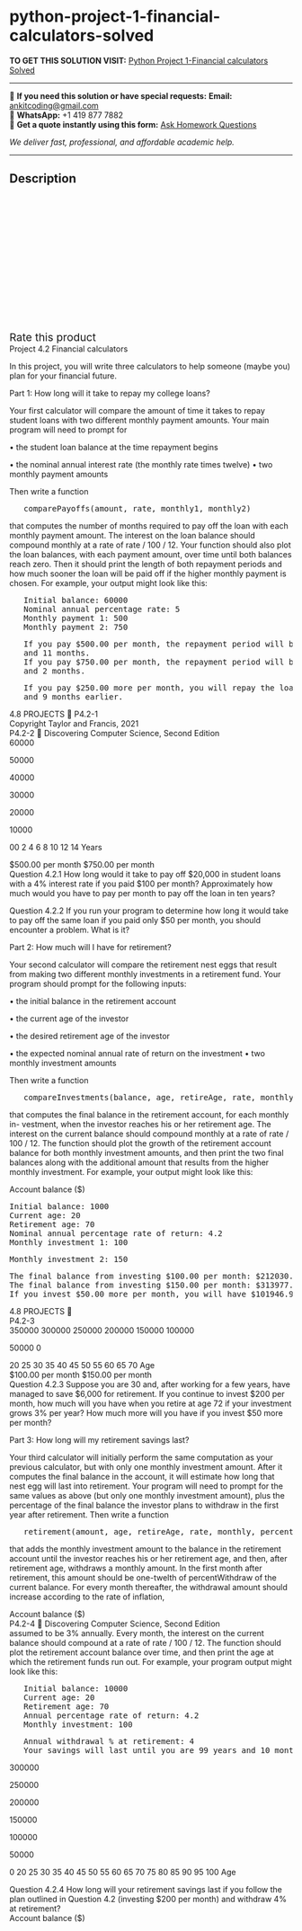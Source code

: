 # python-project-1-financial-calculators-solved
**TO GET THIS SOLUTION VISIT:** [Python Project 1-Financial calculators Solved](https://www.ankitcodinghub.com/product/python-project-1-financial-calculators-solved/)


---

📩 **If you need this solution or have special requests:** **Email:** ankitcoding@gmail.com  
📱 **WhatsApp:** +1 419 877 7882  
📄 **Get a quote instantly using this form:** [Ask Homework Questions](https://www.ankitcodinghub.com/services/ask-homework-questions/)

*We deliver fast, professional, and affordable academic help.*

---

<h2>Description</h2>



<div class="kk-star-ratings kksr-auto kksr-align-center kksr-valign-top" data-payload="{&quot;align&quot;:&quot;center&quot;,&quot;id&quot;:&quot;94237&quot;,&quot;slug&quot;:&quot;default&quot;,&quot;valign&quot;:&quot;top&quot;,&quot;ignore&quot;:&quot;&quot;,&quot;reference&quot;:&quot;auto&quot;,&quot;class&quot;:&quot;&quot;,&quot;count&quot;:&quot;0&quot;,&quot;legendonly&quot;:&quot;&quot;,&quot;readonly&quot;:&quot;&quot;,&quot;score&quot;:&quot;0&quot;,&quot;starsonly&quot;:&quot;&quot;,&quot;best&quot;:&quot;5&quot;,&quot;gap&quot;:&quot;4&quot;,&quot;greet&quot;:&quot;Rate this product&quot;,&quot;legend&quot;:&quot;0\/5 - (0 votes)&quot;,&quot;size&quot;:&quot;24&quot;,&quot;title&quot;:&quot;Python Project 1-Financial calculators Solved&quot;,&quot;width&quot;:&quot;0&quot;,&quot;_legend&quot;:&quot;{score}\/{best} - ({count} {votes})&quot;,&quot;font_factor&quot;:&quot;1.25&quot;}">

<div class="kksr-stars">

<div class="kksr-stars-inactive">
            <div class="kksr-star" data-star="1" style="padding-right: 4px">


<div class="kksr-icon" style="width: 24px; height: 24px;"></div>
        </div>
            <div class="kksr-star" data-star="2" style="padding-right: 4px">


<div class="kksr-icon" style="width: 24px; height: 24px;"></div>
        </div>
            <div class="kksr-star" data-star="3" style="padding-right: 4px">


<div class="kksr-icon" style="width: 24px; height: 24px;"></div>
        </div>
            <div class="kksr-star" data-star="4" style="padding-right: 4px">


<div class="kksr-icon" style="width: 24px; height: 24px;"></div>
        </div>
            <div class="kksr-star" data-star="5" style="padding-right: 4px">


<div class="kksr-icon" style="width: 24px; height: 24px;"></div>
        </div>
    </div>

<div class="kksr-stars-active" style="width: 0px;">
            <div class="kksr-star" style="padding-right: 4px">


<div class="kksr-icon" style="width: 24px; height: 24px;"></div>
        </div>
            <div class="kksr-star" style="padding-right: 4px">


<div class="kksr-icon" style="width: 24px; height: 24px;"></div>
        </div>
            <div class="kksr-star" style="padding-right: 4px">


<div class="kksr-icon" style="width: 24px; height: 24px;"></div>
        </div>
            <div class="kksr-star" style="padding-right: 4px">


<div class="kksr-icon" style="width: 24px; height: 24px;"></div>
        </div>
            <div class="kksr-star" style="padding-right: 4px">


<div class="kksr-icon" style="width: 24px; height: 24px;"></div>
        </div>
    </div>
</div>


<div class="kksr-legend" style="font-size: 19.2px;">
            <span class="kksr-muted">Rate this product</span>
    </div>
    </div>
<div class="page" title="Page 1">
<div class="layoutArea">
<div class="column">
Project 4.2 Financial calculators

In this project, you will write three calculators to help someone (maybe you) plan for your financial future.

Part 1: How long will it take to repay my college loans?

Your first calculator will compare the amount of time it takes to repay student loans with two different monthly payment amounts. Your main program will need to prompt for

• the student loan balance at the time repayment begins

• the nominal annual interest rate (the monthly rate times twelve) • two monthly payment amounts

Then write a function

<pre>   comparePayoffs(amount, rate, monthly1, monthly2)
</pre>
that computes the number of months required to pay off the loan with each monthly payment amount. The interest on the loan balance should compound monthly at a rate of rate / 100 / 12. Your function should also plot the loan balances, with each payment amount, over time until both balances reach zero. Then it should print the length of both repayment periods and how much sooner the loan will be paid off if the higher monthly payment is chosen. For example, your output might look like this:

<pre>   Initial balance: 60000
   Nominal annual percentage rate: 5
   Monthly payment 1: 500
   Monthly payment 2: 750
</pre>
<pre>   If you pay $500.00 per month, the repayment period will be 13 years
   and 11 months.
   If you pay $750.00 per month, the repayment period will be 8 years
   and 2 months.
</pre>
<pre>   If you pay $250.00 more per month, you will repay the loan 5 years
   and 9 months earlier.
</pre>
</div>
</div>
<div class="layoutArea">
<div class="column">
4.8 PROJECTS 􏰑 P4.2-1

</div>
</div>
<div class="layoutArea">
<div class="column">
Copyright Taylor and Francis, 2021

</div>
</div>
</div>
<div class="page" title="Page 2">
<div class="section">
<div class="layoutArea">
<div class="column">
P4.2-2 􏰑 Discovering Computer Science, Second Edition

</div>
</div>
<div class="section">
<div class="layoutArea">
<div class="column">
60000

50000

40000

30000

20000

10000

00 2 4 6 8 10 12 14 Years

</div>
</div>
<div class="section">
<div class="layoutArea">
<div class="column">
$500.00 per month $750.00 per month

</div>
</div>
</div>
</div>
<div class="layoutArea">
<div class="column">
Question 4.2.1 How long would it take to pay off $20,000 in student loans with a 4% interest rate if you paid $100 per month? Approximately how much would you have to pay per month to pay off the loan in ten years?

Question 4.2.2 If you run your program to determine how long it would take to pay off the same loan if you paid only $50 per month, you should encounter a problem. What is it?

Part 2: How much will I have for retirement?

Your second calculator will compare the retirement nest eggs that result from making two different monthly investments in a retirement fund. Your program should prompt for the following inputs:

• the initial balance in the retirement account

• the current age of the investor

• the desired retirement age of the investor

• the expected nominal annual rate of return on the investment • two monthly investment amounts

Then write a function

<pre>   compareInvestments(balance, age, retireAge, rate, monthly1, monthly2)
</pre>
that computes the final balance in the retirement account, for each monthly in- vestment, when the investor reaches his or her retirement age. The interest on the current balance should compound monthly at a rate of rate / 100 / 12. The function should plot the growth of the retirement account balance for both monthly investment amounts, and then print the two final balances along with the additional amount that results from the higher monthly investment. For example, your output might look like this:

</div>
</div>
</div>
<div class="section">
<div class="layoutArea">
<div class="column">
Account balance ($)

</div>
</div>
</div>
</div>
<div class="page" title="Page 3">
<div class="section">
<div class="layoutArea">
<div class="column">
<pre>Initial balance: 1000
Current age: 20
Retirement age: 70
Nominal annual percentage rate of return: 4.2
Monthly investment 1: 100
</pre>
<pre>Monthly investment 2: 150
</pre>
<pre>The final balance from investing $100.00 per month: $212030.11.
The final balance from investing $150.00 per month: $313977.02.
If you invest $50.00 more per month, you will have $101946.91 more at retirement.
</pre>
</div>
</div>
<div class="layoutArea">
<div class="column">
4.8 PROJECTS 􏰑

</div>
<div class="column">
P4.2-3

</div>
</div>
<div class="section">
<div class="layoutArea">
<div class="column">
350000 300000 250000 200000 150000 100000

50000 0

</div>
<div class="column">
20 25 30 35 40 45 50 55 60 65 70 Age

</div>
</div>
<div class="section">
<div class="layoutArea">
<div class="column">
$100.00 per month $150.00 per month

</div>
</div>
</div>
</div>
<div class="layoutArea">
<div class="column">
Question 4.2.3 Suppose you are 30 and, after working for a few years, have managed to save $6,000 for retirement. If you continue to invest $200 per month, how much will you have when you retire at age 72 if your investment grows 3% per year? How much more will you have if you invest $50 more per month?

Part 3: How long will my retirement savings last?

Your third calculator will initially perform the same computation as your previous calculator, but with only one monthly investment amount. After it computes the final balance in the account, it will estimate how long that nest egg will last into retirement. Your program will need to prompt for the same values as above (but only one monthly investment amount), plus the percentage of the final balance the investor plans to withdraw in the first year after retirement. Then write a function

<pre>   retirement(amount, age, retireAge, rate, monthly, percentWithdraw)
</pre>
that adds the monthly investment amount to the balance in the retirement account until the investor reaches his or her retirement age, and then, after retirement age, withdraws a monthly amount. In the first month after retirement, this amount should be one-twelth of percentWithdraw of the current balance. For every month thereafter, the withdrawal amount should increase according to the rate of inflation,

</div>
</div>
</div>
<div class="section">
<div class="layoutArea">
<div class="column">
Account balance ($)

</div>
</div>
</div>
</div>
<div class="page" title="Page 4">
<div class="section">
<div class="layoutArea">
<div class="column">
P4.2-4 􏰑 Discovering Computer Science, Second Edition

</div>
</div>
<div class="layoutArea">
<div class="column">
assumed to be 3% annually. Every month, the interest on the current balance should compound at a rate of rate / 100 / 12. The function should plot the retirement account balance over time, and then print the age at which the retirement funds run out. For example, your program output might look like this:

<pre>   Initial balance: 10000
   Current age: 20
   Retirement age: 70
   Annual percentage rate of return: 4.2
   Monthly investment: 100
</pre>
<pre>   Annual withdrawal % at retirement: 4
   Your savings will last until you are 99 years and 10 months old.
</pre>
</div>
</div>
<div class="section">
<div class="layoutArea">
<div class="column">
300000

250000

200000

150000

100000

50000

0 20 25 30 35 40 45 50 55 60 65 70 75 80 85 90 95 100 Age

</div>
</div>
</div>
<div class="layoutArea">
<div class="column">
Question 4.2.4 How long will your retirement savings last if you follow the plan outlined in Question 4.2 (investing $200 per month) and withdraw 4% at retirement?

</div>
</div>
</div>
<div class="section">
<div class="layoutArea">
<div class="column">
Account balance ($)

</div>
</div>
</div>
</div>
